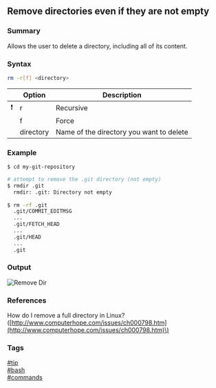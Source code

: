 ## Remove directories even if they are not empty

### Summary
Allows the user to delete a directory, including all of its content.

### Syntax
```bash
rm -r[f] <directory> 
```

|               | Option    | Description                             |
| :-----------: | --------- | --------------------------------------- |
| :exclamation: | r         | Recursive                               |
|               | f         | Force                                   |
|               | directory | Name of the directory you want to delete|

### Example
```bash
$ cd my-git-repository

# attempt to remove the .git directory (not empty)
$ rmdir .git
  rmdir: .git: Directory not empty
  
$ rm -rf .git
  .git/COMMIT_EDITMSG
  ...
  .git/FETCH_HEAD
  ...
  .git/HEAD
  ...
  .git
```

### Output
![Remove Dir](https://cloud.githubusercontent.com/assets/19519411/18108519/35f46434-6ed2-11e6-917a-8fcf74698383.png)

### References
How do I remove a full directory in Linux? \([http://www.computerhope.com/issues/ch000798.htm](http://www.computerhope.com/issues/ch000798.htm)\)

### Tags
[#tip](../../tips.md)  
[#bash](../bash.md)  
[#commands](commands.md)